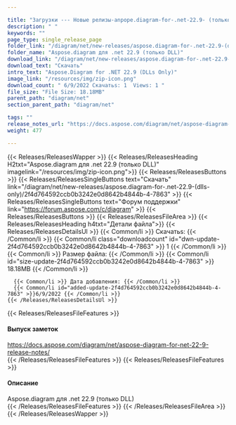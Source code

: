 ```yaml
---

title: "Загрузки --- Новые релизы-anpope.diagram-for-.net-22.9- (только DLLS)"
description: " "
keywords: ""
page_type: single_release_page
folder_link: "/diagram/net/new-releases/aspose.diagram-for-.net-22.9-(dlls-only)/"
folder_name: "Aspose.diagram для .net 22.9 (только DLL)"
download_link: "/diagram/net/new-releases/aspose.diagram-for-.net-22.9-(dlls-only)/2f4d764592ccb0b3242e0d8642b4844b-4-7863"
download_text: "Скачать"
intro_text: "Aspose.Diagram for .NET 22.9 (DLLs Only)"
image_link: "/resources/img/zip-icon.png"
download_count: " 6/9/2022 Скачатьs: 1  Views: 1 "
file_size: "File Size: 18.18MB"
parent_path: "diagram/net"
section_parent_path: "diagram/net"

tags: ""
release_notes_url: "https://docs.aspose.com/diagram/net/aspose-diagram-for-net-22-9-release-notes/"
weight: 477

---
```


{{< Releases/ReleasesWapper >}}
  {{< Releases/ReleasesHeading H2txt="Aspose.diagram для .net 22.9 (только DLL)" imagelink="/resources/img/zip-icon.png">}}
  {{< Releases/ReleasesButtons >}}
    {{< Releases/ReleasesSingleButtons text="Скачать" link="/diagram/net/new-releases/aspose.diagram-for-.net-22.9-(dlls-only)/2f4d764592ccb0b3242e0d8642b4844b-4-7863" >}}
    {{< Releases/ReleasesSingleButtons text="Форум поддержки" link="https://forum.aspose.com/c/diagram" >}}
  {{< Releases/ReleasesButtons >}}
  {{< Releases/ReleasesFileArea >}}
    {{< Releases/ReleasesHeading h4txt="Детали файла">}}
    {{< Releases/ReleasesDetailsUl >}}
      {{< Common/li >}} Скачатьs: {{< /Common/li >}}
      {{< Common/li class="downloadcount" id="dwn-update-2f4d764592ccb0b3242e0d8642b4844b-4-7863" >}} 1 {{< /Common/li >}}
      {{< Common/li >}} Размер файла: {{< /Common/li >}}
      {{< Common/li id="size-update-2f4d764592ccb0b3242e0d8642b4844b-4-7863" >}} 18.18MB {{< /Common/li >}}

      {{< Common/li >}} Дата добавления: {{< /Common/li >}}
      {{< Common/li id="added-update-2f4d764592ccb0b3242e0d8642b4844b-4-7863" >}}6/9/2022 {{< /Common/li >}}
    {{< /Releases/ReleasesDetailsUl >}}

  {{< Releases/ReleasesFileFeatures >}}
      <h4>Выпуск заметок</h4><div><a href='https://docs.aspose.com/diagram/net/aspose-diagram-for-net-22-9-release-notes/'>https://docs.aspose.com/diagram/net/aspose-diagram-for-net-22-9-release-notes/</a></div>
  {{< /Releases/ReleasesFileFeatures >}}
  {{< Releases/ReleasesFileFeatures >}}
      <h4>Описание</h4><div class="HTMLDescription">Aspose.diagram для .net 22.9 (только DLL)</div>
  {{< /Releases/ReleasesFileFeatures >}}
 {{< /Releases/ReleasesFileArea >}}
{{< /Releases/ReleasesWapper >}}


